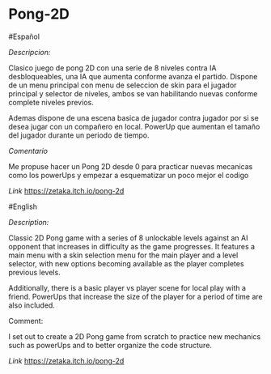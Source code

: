 # Pong-2D

#Español

*Descripcion:* 

Clasico juego de pong 2D con una serie de 8 niveles contra IA desbloqueables, una IA que aumenta conforme avanza el partido.
Dispone de un menu principal con menu de seleccion de skin para el jugador principal y selector de niveles, ambos se van habilitando nuevas conforme complete niveles previos.

Ademas dispone de una escena basica de jugador contra jugador por si se desea jugar con un compañero en local.
PowerUp que aumentan el tamaño del jugador durante un periodo de tiempo.


*Comentario*

Me propuse hacer un Pong 2D desde 0 para practicar nuevas mecanicas como los powerUps y empezar a esquematizar un poco mejor el codigo


*Link*
https://zetaka.itch.io/pong-2d


#English

*Description:*

Classic 2D Pong game with a series of 8 unlockable levels against an AI opponent that increases in difficulty as the game progresses. It features a main menu with a skin selection menu for the main player and a level selector, with new options becoming available as the player completes previous levels. 

Additionally, there is a basic player vs player scene for local play with a friend. PowerUps that increase the size of the player for a period of time are also included.

Comment:

I set out to create a 2D Pong game from scratch to practice new mechanics such as powerUps and to better organize the code structure.



*Link*
https://zetaka.itch.io/pong-2d
